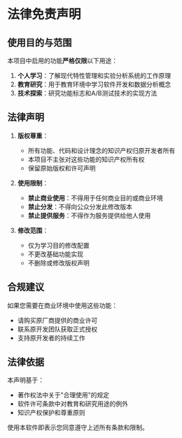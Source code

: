 # 法律免责声明

## 使用目的与范围

本项目中启用的功能**严格仅限**以下用途：

1. **个人学习**：了解现代特性管理和实验分析系统的工作原理
2. **教育研究**：用于教育环境中学习软件开发和数据分析概念
3. **技术探索**：研究功能标志和A/B测试技术的实现方法

## 法律声明

1. **版权尊重**：
   - 所有功能、代码和设计理念的知识产权归原开发者所有
   - 本项目不主张对这些功能的知识产权所有权
   - 保留原始版权和许可声明

2. **使用限制**：
   - **禁止商业使用**：不得用于任何商业目的或商业环境
   - **禁止分发**：不得向公众分发此修改版本
   - **禁止提供服务**：不得作为服务提供给他人使用

3. **修改范围**：
   - 仅为学习目的修改配置
   - 不更改基础功能实现
   - 不删除或修改版权声明

## 合规建议

如果您需要在商业环境中使用这些功能：
- 请购买原厂商提供的商业许可
- 联系原开发团队获取正式授权
- 支持原开发者的持续工作

## 法律依据

本声明基于：
- 著作权法中关于"合理使用"的规定
- 软件许可条款中对教育和研究用途的例外
- 知识产权保护和尊重原则

使用本软件即表示您同意遵守上述所有条款和限制。
